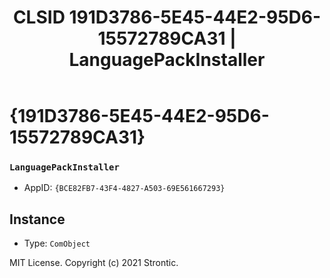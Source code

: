 ﻿---
title: "CLSID 191D3786-5E45-44E2-95D6-15572789CA31 | LanguagePackInstaller"
excerpt: What is COM-Object CLSID 191D3786-5E45-44E2-95D6-15572789CA31?
---

# {191D3786-5E45-44E2-95D6-15572789CA31}

### `LanguagePackInstaller`
* AppID: `{BCE82FB7-43F4-4827-A503-69E561667293}`

## Instance

* Type: `ComObject`

MIT License. Copyright (c) 2021 Strontic.



